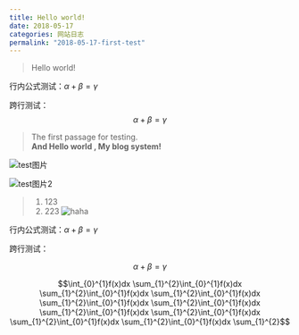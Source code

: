 ```yaml
---
title: Hello world!
date: 2018-05-17
categories: 网站日志
permalink: "2018-05-17-first-test"
---
```


> Hello world!

行内公式测试：$\alpha+\beta=\gamma$


跨行测试：
$$\alpha+\beta=\gamma$$

<!-- more -->

> The first passage for testing. <br>**And Hello world , My blog system!**

![test图片](/images/test/test.png)

![test图片2](https://upload-images.jianshu.io/upload_images/7207320-c98d285f75494cf2.jpg?imageMogr2/auto-orient/strip%7CimageView2/2/w/700)

> 1. 123
> 2. 223
>    ![haha](https://linklink.b0.upaiyun.com/Aaron.png)

行内公式测试：$\alpha+\beta=\gamma$


跨行测试：

$$\alpha+\beta=\gamma$$


$$\int_{0}^{1}f(x)dx \sum_{1}^{2}\int_{0}^{1}f(x)dx \sum_{1}^{2}\int_{0}^{1}f(x)dx \sum_{1}^{2}\int_{0}^{1}f(x)dx \sum_{1}^{2}\int_{0}^{1}f(x)dx \sum_{1}^{2}\int_{0}^{1}f(x)dx \sum_{1}^{2}\int_{0}^{1}f(x)dx \sum_{1}^{2}\int_{0}^{1}f(x)dx \sum_{1}^{2}\int_{0}^{1}f(x)dx \sum_{1}^{2}\int_{0}^{1}f(x)dx \sum_{1}^{2}$$